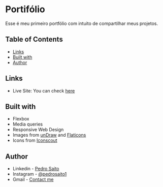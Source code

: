 # Portifólio
Esse é meu primeiro portfólio com intuito de compartilhar meus projetos.

## Table of Contents

- [Links](#links)
- [Built with](#built-with)
- [Author](#author)

## Links

- Live Site: You can check [here](https://pedrosaito1.github.io/)

## Built with

- Flexbox
- Media queries
- Responsive Web Design
- Images from [unDraw](https://undraw.co/) and [Flaticons](https://www.flaticon.com/)
- Icons from [Iconscout](https://iconscout.com/unicons)

## Author

- Linkedin - [Pedro Saito](https://www.linkedin.com/in/pedrosaito1/)
- Instagram - [@pedrosaito1](https://www.instagram.com/pedrosaito1/)
- Gmail - [Contact me](mailto:contato.pedrosaito@gmail.com)
